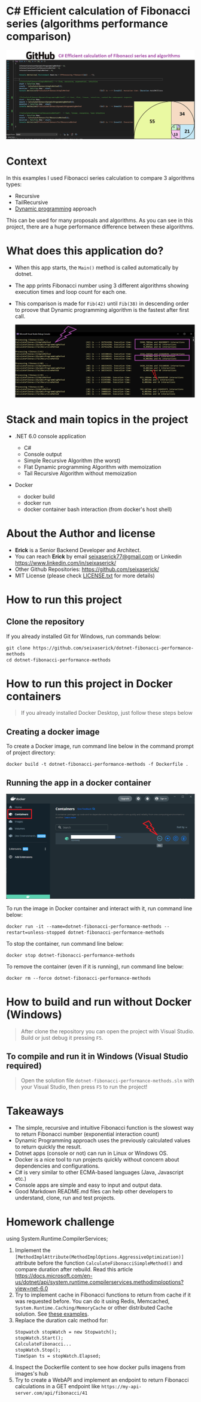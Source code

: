 # C# Efficient calculation of Fibonacci series (algorithms performance comparison)

![Project Cover](./img/project-cover.png "C# Efficient calculation of Fibonacci series with algorithms performance comparison")
 
# Context

In this examples I used Fibonacci series calculation to compare 3 algorithms types:
- Recursive
- TailRecursive
- [Dynamic programming](https://en.wikipedia.org/wiki/Dynamic_programming) approach


This can be used for many proposals and algorithms. As you can see in this project, there are a huge performance difference between these algorithms.


# What does this application do?

- When this app starts, the ```Main()``` method is called automatically by dotnet.
- The app prints Fibonacci number using 3 different algorithms showing execution times and loop count for each one.
- This comparison is made for ```Fib(42)``` until ```Fib(38)``` in descending order to proove that Dynamic programming algorithm is the fastest after first call.

    ![App runing](./img/dotnet-fobonacci-algorithms-performance.png "app running")

# Stack and main topics in the project
- .NET 6.0 console application
    - C# 
    - Console output
    - Simple Recursive Algorithm (the worst)
    - Flat Dynamic programming Algorithm with memoization
    - Tail Recursive Algorithm without memoization
    
- Docker
    - docker build
    - docker run
    - docker container bash interaction (from docker's host shell)


# About the Author and license
- **Erick** is a Senior Backend Developer and Architect. 
- You can reach **Erick** by email <seixaserick77@gmail.com> or Linkedin <https://www.linkedin.com/in/seixaserick/>
- Other Github Repositories: <https://github.com/seixaserick/> 
- MIT License (please check [LICENSE.txt](LICENSE.txt) for more details)


# How to run this project 

## Clone the repository

If you already installed Git for Windows, run commands below:
```
git clone https://github.com/seixaserick/dotnet-fibonacci-performance-methods
cd dotnet-fibonacci-performance-methods
```


# How to run this project in Docker containers
> If you already installed Docker Desktop, just follow these steps below


## Creating a docker image
To create a Docker image, run command line below in the command prompt of project directory:
```
docker build -t dotnet-fibonacci-performance-methods -f Dockerfile .
```


## Running the app in a docker container


![container running](./img/docker-desktop-cli.png "Docker Desktop with container running and CLI access")


To run the image in Docker container and interact with it, run command line below: 
```
docker run -it --name=dotnet-fibonacci-performance-methods --restart=unless-stopped dotnet-fibonacci-performance-methods
```

To stop the container, run command line below: 
```
docker stop dotnet-fibonacci-performance-methods
```

To remove the container (even if it is running), run command line below: 
```
docker rm --force dotnet-fibonacci-performance-methods
```




# How to build and run without Docker (Windows)

> After clone the repository you can open the project with Visual Studio. Build or just debug it pressing ```F5```.

## To compile and run it in Windows (Visual Studio required)
> Open the solution file ```dotnet-fibonacci-performance-methods.sln``` with your Visual Studio, then press ```F5``` to run the project!



# Takeaways

- The simple, recursive and intuitive Fibonacci function is the slowest way to return Fibonacci number (exponential interaction count)
- Dynamic Programming approach uses the previously calculated values to return quickly the result. 
- Dotnet apps (console or not) can run in Linux or Windows OS.
- Docker is a nice tool to run projects quickly without concern about dependencies and configurations.
- C# is very similar to other ECMA-based languages (Java, Javascript etc.)
- Console apps are simple and easy to input and output data.
- Good Markdown README.md files can help other developers to understand, clone, run and test projects.

# Homework challenge

using System.Runtime.CompilerServices;
1. Implement the ```[MethodImplAttribute(MethodImplOptions.AggressiveOptimization)]``` attribute before the function ```CalculateFibonacciSimpleMethod()``` and compare duration after rebuild. Read this article https://docs.microsoft.com/en-us/dotnet/api/system.runtime.compilerservices.methodimploptions?view=net-6.0
2. Try to implement cache in Fibonacci functions to return from cache if it was requested before. You can do it using Redis, Memcached, ```System.Runtime.Caching/MemoryCache``` or other distributed Cache solution. See [these examples](https://github.com/dotnet/AspNetCore.Docs/tree/main/aspnetcore/performance/caching/distributed/samples/6.x/DistCacheSample).
3. Replace the duration calc method for:
    ```
    Stopwatch stopWatch = new Stopwatch();
    stopWatch.Start();
    CalculateFibonacci...
    stopWatch.Stop(); 
    TimeSpan ts = stopWatch.Elapsed;
    ```
4. Inspect the Dockerfile content to see how docker pulls imagens from images's hub
5. Try to create a WebAPI and implement an endpoint to return Fibonacci calculations in a GET endpoint like ```https://my-api-server.com/api/fibonacci/41``` 

